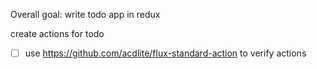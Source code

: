 Overall goal: write todo app in redux

create actions for todo
- [ ] use https://github.com/acdlite/flux-standard-action to verify actions
